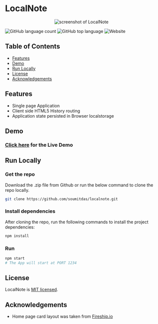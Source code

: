 # LocalNote

<p align="center">
  <img alt="screenshot of LocalNote" src="https://i.imgur.com/CKouyd8.png">
</p>

![GitHub language count](https://img.shields.io/github/languages/count/soumitdas/localnote) ![GitHub top language](https://img.shields.io/github/languages/top/soumitdas/localnote) ![Website](https://img.shields.io/website?url=https%3A%2F%2Flocalnote.netlify.app%2F)

## Table of Contents

- [Features](#features)
- [Demo](#demo)
- [Run Locally](#run-locally)
- [License](#license)
- [Acknowledgements](#acknowledgements)

## Features

- Single page Application
- Client side HTML5 History routing
- Application state persisted in Browser localstorage

## Demo

### [Click here](https://localnote.netlify.app/) for the Live Demo

## Run Locally

### Get the repo

Download the .zip file from Github or run the below command to clone the repo locally.

```bash
git clone https://github.com/soumitdas/localnote.git
```

### Install dependencies

After cloning the repo, run the following commands to install the project dependencies:

```bash
npm install
```

### Run

```bash
npm start
# The App will start at PORT 1234
```

## License

LocalNote is [MIT licensed](http://opensource.org/licenses/MIT).

## Acknowledgements

- Home page card layout was taken from [Fireship.io](https://fireship.io/lessons/css-cards-animated/)
